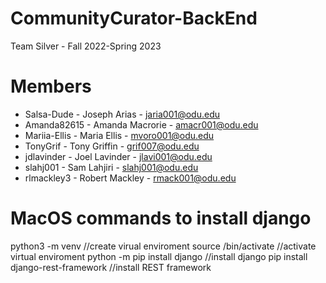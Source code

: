 # CommunityCurator-BackEnd

Team Silver - Fall 2022-Spring 2023

# Members

  - Salsa-Dude - Joseph Arias - jaria001@odu.edu
  - Amanda82615 - Amanda Macrorie - amacr001@odu.edu
  - Mariia-Ellis - Maria Ellis - mvoro001@odu.edu
  - TonyGrif - Tony Griffin - grif007@odu.edu
  - jdlavinder - Joel Lavinder - jlavi001@odu.edu
  - slahj001 - Sam Lahjiri - slahj001@odu.edu
  - rlmackley3 - Robert Mackley - rmack001@odu.edu

# MacOS commands to install django
python3 -m venv <name>              //create virual enviroment
source <name>/bin/activate           //activate virtual enviroment
python -m pip install django         //install django
pip install django-rest-framework    //install REST framework

